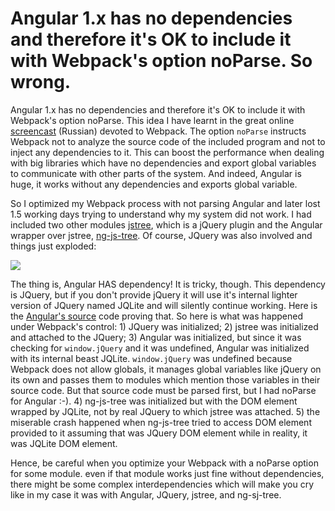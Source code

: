 # Angular 1.x has no dependencies and therefore it's OK to include it with Webpack's option noParse. So wrong.
Angular 1.x has no dependencies and therefore it's OK to include it with Webpack's option noParse. This idea I have learnt in the great online [screencast](https://www.youtube.com/playlist?list=PLDyvV36pndZHfBThhg4Z0822EEG9VGenn) (Russian) devoted to Webpack. The option `noParse` instructs Webpack not to analyze the source code of the included program and not to inject any dependencies to it. This can boost the performance when dealing with big libraries which have no dependencies and export global variables to communicate with other parts of the system. And indeed, Angular is huge, it works without any dependencies and exports global variable. 

So I optimized my Webpack process with not parsing Angular and later lost 1.5 working days trying to understand why my system did not work. I had included two other modules [jstree](https://www.jstree.com/), which is a jQuery plugin and the Angular wrapper over jstree, [ng-js-tree](https://github.com/ezraroi/ngJsTree). Of course, JQuery was also involved and things just exploded: 

![](http://puu.sh/t5EbE/cecbc136f2.png)  

The thing is, Angular HAS dependency! It is tricky, though. This dependency is JQuery, but if you don't provide jQuery it will use it's internal lighter version of JQuery named JQLite and will silently continue working. Here is the [Angular's source](https://github.com/angular/angular.js/blob/master/src/Angular.js#L1864) code proving that. So here is what was happened under Webpack's control: 1) JQuery was initialized; 2) jstree was initialized and attached to the JQuery; 3) Angular was initialized, but since it was checking for `window.jQuery` and it was undefined, Angular was initialized with its internal beast JQLite. `window.jQuery` was undefined because Webpack does not allow globals, it manages global variables like jQuery on its own and passes them to modules which mention those variables in their source code. But that source code must be parsed first, but I had noParse for Angular :-). 4) ng-js-tree was initialized but with the DOM element wrapped by JQLite, not by real JQuery to which jstree was attached. 5) the miserable crash happened when ng-js-tree tried to access DOM element provided to it assuming that was JQuery DOM element while in reality, it was JQLite DOM element.

Hence, be careful when you optimize your Webpack with a noParse option for some module. even if that module works just fine without dependencies, there might be some complex interdependencies which will make you cry like in my case it was with Angular, JQuery, jstree, and ng-sj-tree.
